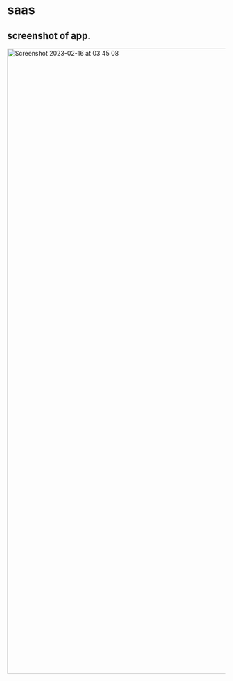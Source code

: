 # saas

## screenshot of app.
<img width="1440" alt="Screenshot 2023-02-16 at 03 45 08" src="https://user-images.githubusercontent.com/73651340/219418146-1329bb01-e024-41d8-bc25-0b23bf62ca8a.png">

